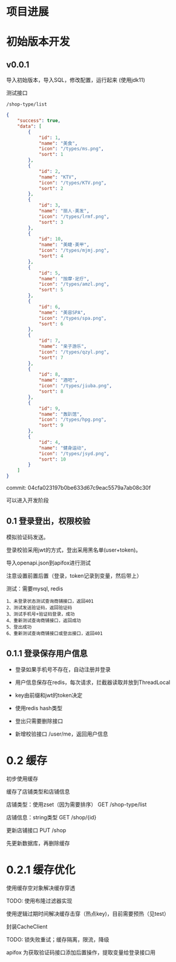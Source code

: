 # 项目进展

# 初始版本开发
## v0.0.1
导入初始版本，导入SQL，修改配置，运行起来 (使用jdk11)

测试接口
```
/shop-type/list
```

```json
{
    "success": true,
    "data": [
        {
            "id": 1,
            "name": "美食",
            "icon": "/types/ms.png",
            "sort": 1
        },
        {
            "id": 2,
            "name": "KTV",
            "icon": "/types/KTV.png",
            "sort": 2
        },
        {
            "id": 3,
            "name": "丽人·美发",
            "icon": "/types/lrmf.png",
            "sort": 3
        },
        {
            "id": 10,
            "name": "美睫·美甲",
            "icon": "/types/mjmj.png",
            "sort": 4
        },
        {
            "id": 5,
            "name": "按摩·足疗",
            "icon": "/types/amzl.png",
            "sort": 5
        },
        {
            "id": 6,
            "name": "美容SPA",
            "icon": "/types/spa.png",
            "sort": 6
        },
        {
            "id": 7,
            "name": "亲子游乐",
            "icon": "/types/qzyl.png",
            "sort": 7
        },
        {
            "id": 8,
            "name": "酒吧",
            "icon": "/types/jiuba.png",
            "sort": 8
        },
        {
            "id": 9,
            "name": "轰趴馆",
            "icon": "/types/hpg.png",
            "sort": 9
        },
        {
            "id": 4,
            "name": "健身运动",
            "icon": "/types/jsyd.png",
            "sort": 10
        }
    ]
}
```

commit: 04cfa023197b0be633d67c9eac5579a7ab08c30f

可以进入开发阶段

## 0.1 登录登出，权限校验

模拟验证码发送。

登录校验采用jwt的方式，登出采用黑名单(user+token)。

导入openapi.json到apifox进行测试

注意设置前置后置（登录，token记录到变量，然后带上）

测试：需要mysql, redis
```
1、未登录状态测试查询商铺接口，返回401
2、测试发送验证码，返回验证码
3、测试手机号+验证码登录，成功
4、重新测试查询商铺接口，返回成功
5、登出成功
6、重新测试查询商铺接口或登出接口，返回401
```

## 0.1.1 登录保存用户信息

- 登录如果手机号不存在，自动注册并登录

- 用户信息保存在redis，每次请求，拦截器读取并放到ThreadLocal

- key由前缀和jwt的token决定

- 使用redis hash类型

- 登出只需要删除接口

- 新增校验接口 /user/me，返回用户信息

# 0.2 缓存

初步使用缓存

缓存了店铺类型和店铺信息

店铺类型：使用zset（因为需要排序）
GET /shop-type/list

店铺信息：string类型
GET /shop/{id}

更新店铺接口
PUT /shop

先更新数据库，再删除缓存

# 0.2.1 缓存优化

使用缓存空对象解决缓存穿透

TODO: 使用布隆过滤器实现

使用逻辑过期时间解决缓存击穿（热点key)，目前需要预热（见test）

封装CacheClient

TODO: 锁失败重试；缓存隔离，限流，降级

apifox 为获取验证码接口添加后置操作，提取变量给登录接口用
